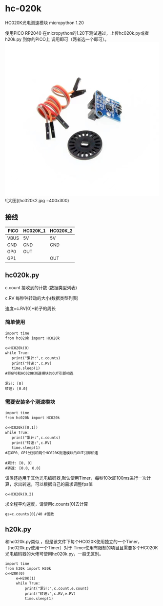 # hc-020k


HC020K光电测速模块 micropython 1.20

使用PICO RP2040 在micropython的1.20下测试通过，上传hc020k.py或者h20k.py 到你的PICO上 调用即可（两者选一个即可）。
![图片1](hc020k1.jpg)
![大图](hc020k2.jpg =400x300)
## 接线
|PICO|HC020K_1|HC020K_2|
|-|-|-|
|VBUS|5V|5V|
|GND|GND|GND|
|GP0|OUT||
|GP1||OUT|

## hc020k.py
c.count 接收到的计数 (数据类型列表)  

c.RV 每秒钟转动的大小(数据类型列表)  


速度=c.RV[0]*轮子的周长


### 简单使用

```
import time
from hc020k import HC020k

c=HC020k(0)
while True:
   print("累计:",c.counts)
   print("转速:",c.RV)
   time.sleep(1)
#将GP0和HC020K测速模块的OUT引脚相连

累计: [0]
转速: [0.0]

```

### 需要安装多个测速模块

```
import time
from hc020k import HC020k

c=HC020k([0,1])
while True:
   print("累计:",c.counts)
   print("转速:",c.RV)
   time.sleep(1)
#将GP0、GP1分别和两个HC020K测速模块的OUT引脚相连

#累计: [0, 0]
#转速: [0.0, 0.0]

```

该类还适用于其他光电编码器,默认使用Timer，每秒10次即100ms进行一次计算，求出转速，可以根据自己的需求调整fps值

`c=HC020k(0,2)`

求全程平均速度，请使用c.counts[0]去计算


`qs=c.counts[0]/40 #圈数`

## h20k.py
和hc020k.py类似 ，但是该文件下每个HC020K使用独立的一个Timer，（hc020k.py使用一个Timer）对于 Timer使用有限制的项目且需要多个HC020K光电编码器的大佬可使用hc020k.py，一般无区别。
```
import time
from h20k import H20k
c=H20K(0)
     e=H20K(1)
     while True:
         print("累计:",c.count,e.count)
         print("转速:",c.RV,e.RV)
         time.sleep(1)
```
